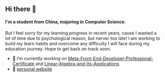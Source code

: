 ## Hi there 👋
#### I'm a student from China, majoring in Computer Science.
But I feel sorry for my learning progress in recent years, cause I wasted a lot of time due to psychological reason, but nerver too late! I am working to build my learn habits and overcome any difficulty I will face during my education journey. Hope to get back on track soon.


- 🔭 I’m currently working on <a href="https://github.com/ascendho/Meta-Front-End-Developer-Professional-Certificate">Meta-Front-End-Developer-Professional-Certificate</a> and <a href="https://github.com/ascendho/Linear-Algebra-and-Its-Applications">Linear-Algebra-and-Its-Applications</a>
- 📗 <a href="https://ascendho.github.io/">personal website</a>


<!--
**ascendho/ascendho** is a ✨ _special_ ✨ repository because its `README.md` (this file) appears on your GitHub profile.

Here are some ideas to get you started:

- 🔭 I’m currently working on ...
- 🌱 I’m currently learning ...
- 👯 I’m looking to collaborate on ...
- 🤔 I’m looking for help with ...
- 💬 Ask me about ...
- 📫 How to reach me: ...
- 😄 Pronouns: ...
- ⚡ Fun fact: ...
-->

